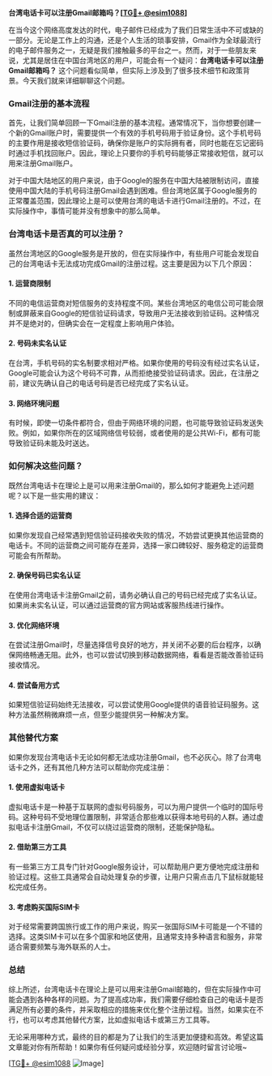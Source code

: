 **台湾电话卡可以注册Gmail邮箱吗？[[TG💪+ @esim1088](https://t.me/s/esim1088)]**

在当今这个网络高度发达的时代，电子邮件已经成为了我们日常生活中不可或缺的一部分。无论是工作上的沟通，还是个人生活的琐事安排，Gmail作为全球最流行的电子邮件服务之一，无疑是我们接触最多的平台之一。然而，对于一些朋友来说，尤其是居住在中国台湾地区的用户，可能会有一个疑问：**台湾电话卡可以注册Gmail邮箱吗？** 这个问题看似简单，但实际上涉及到了很多技术细节和政策背景。今天我们就来详细聊聊这个问题。

### Gmail注册的基本流程

首先，让我们简单回顾一下Gmail注册的基本流程。通常情况下，当你想要创建一个新的Gmail账户时，需要提供一个有效的手机号码用于验证身份。这个手机号码的主要作用是接收短信验证码，确保你是账户的实际拥有者，同时也能在忘记密码时通过手机找回账户。因此，理论上只要你的手机号码能够正常接收短信，就可以用来注册Gmail账户。

对于中国大陆地区的用户来说，由于Google的服务在中国大陆被限制访问，直接使用中国大陆的手机号码注册Gmail会遇到困难。但台湾地区属于Google服务的正常覆盖范围，因此理论上是可以使用台湾的电话卡进行Gmail注册的。不过，在实际操作中，事情可能并没有想象中的那么简单。

### 台湾电话卡是否真的可以注册？

虽然台湾地区的Google服务是开放的，但在实际操作中，有些用户可能会发现自己的台湾电话卡无法成功完成Gmail的注册过程。这主要是因为以下几个原因：

#### 1. **运营商限制**
   不同的电信运营商对短信服务的支持程度不同。某些台湾地区的电信公司可能会限制或屏蔽来自Google的短信验证码请求，导致用户无法接收到验证码。这种情况并不是绝对的，但确实会在一定程度上影响用户体验。

#### 2. **号码未实名认证**
   在台湾，手机号码的实名制要求相对严格。如果你使用的号码没有经过实名认证，Google可能会认为这个号码不可靠，从而拒绝接受验证码请求。因此，在注册之前，建议先确认自己的电话号码是否已经完成了实名认证。

#### 3. **网络环境问题**
   有时候，即使一切条件都符合，但由于网络环境的问题，也可能导致验证码发送失败。例如，如果你所在的区域网络信号较弱，或者使用的是公共Wi-Fi，都有可能导致验证码未能及时送达。

### 如何解决这些问题？

既然台湾电话卡在理论上是可以用来注册Gmail的，那么如何才能避免上述问题呢？以下是一些实用的建议：

#### 1. **选择合适的运营商**
   如果你发现自己经常遇到短信验证码接收失败的情况，不妨尝试更换其他运营商的电话卡。不同的运营商之间可能存在差异，选择一家口碑较好、服务稳定的运营商可能会有所帮助。

#### 2. **确保号码已实名认证**
   在使用台湾电话卡注册Gmail之前，请务必确认自己的号码已经完成了实名认证。如果尚未实名认证，可以通过运营商的官方网站或客服热线进行操作。

#### 3. **优化网络环境**
   在尝试注册Gmail时，尽量选择信号良好的地方，并关闭不必要的后台程序，以确保网络畅通无阻。此外，也可以尝试切换到移动数据网络，看看是否能改善验证码接收情况。

#### 4. **尝试备用方式**
   如果短信验证码始终无法接收，可以尝试使用Google提供的语音验证码服务。这种方法虽然稍微麻烦一点，但至少能提供另一种解决方案。

### 其他替代方案

如果你发现台湾电话卡无论如何都无法成功注册Gmail，也不必灰心。除了台湾电话卡之外，还有其他几种方法可以帮助你完成注册：

#### 1. **使用虚拟电话卡**
   虚拟电话卡是一种基于互联网的虚拟号码服务，可以为用户提供一个临时的国际号码。这种号码不受地理位置限制，非常适合那些难以获得本地号码的人群。通过虚拟电话卡注册Gmail，不仅可以绕过运营商的限制，还能保护隐私。

#### 2. **借助第三方工具**
   有一些第三方工具专门针对Google服务设计，可以帮助用户更方便地完成注册和验证过程。这些工具通常会自动处理复杂的步骤，让用户只需点击几下鼠标就能轻松完成任务。

#### 3. **考虑购买国际SIM卡**
   对于经常需要跨国旅行或工作的用户来说，购买一张国际SIM卡可能是一个不错的选择。这类SIM卡可以在多个国家和地区使用，且通常支持多种语言和服务，非常适合需要频繁与海外联系的人士。

### 总结

综上所述，台湾电话卡在理论上是可以用来注册Gmail邮箱的，但在实际操作中可能会遇到各种各样的问题。为了提高成功率，我们需要仔细检查自己的电话卡是否满足所有必要的条件，并采取相应的措施来优化整个注册过程。当然，如果实在不行，也可以考虑其他替代方案，比如虚拟电话卡或第三方工具等。

无论采用哪种方式，最终的目的都是为了让我们的生活更加便捷和高效。希望这篇文章能对你有所帮助！如果你有任何疑问或经验分享，欢迎随时留言讨论哦~

[[TG💪+ @esim1088](https://t.me/s/esim1088) ![Image](https://i.postimg.cc/4NQfJmqS/Snipaste-2025-05-13-00-14-12.png)]